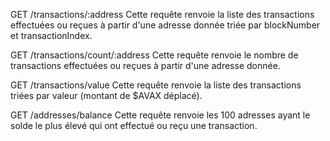 GET /transactions/:address Cette requête renvoie la liste des transactions effectuées ou reçues à partir d'une adresse
donnée triée par blockNumber et transactionIndex.

GET /transactions/count/:address Cette requête renvoie le nombre de transactions effectuées ou reçues à partir d'une
adresse donnée.

GET /transactions/value Cette requête renvoie la liste des transactions triées par valeur (montant de $AVAX déplacé).

GET /addresses/balance Cette requête renvoie les 100 adresses ayant le solde le plus élevé qui ont effectué ou reçu une
transaction.
